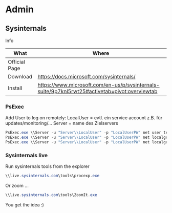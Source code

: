 # Admin

## Sysinternals

Info

|What|Where|
|-|-|
|Official Page||
|Download|<https://docs.microsoft.com/sysinternals/>|
|Install|<https://www.microsoft.com/en-us/p/sysinternals-suite/9p7knl5rwt25#activetab=pivot:overviewtab>|

### PsExec

Add User to log on remotely:
LocalUser = evtl. ein service account z.B. für updates/monitoring/…
Server = name des Zielservers

```powershell
PsExec.exe \\Server -u "Server\\LocalUser" -p "LocalUserPW" net user testuser2 Passw0rd1 /add
PsExec.exe \\Server -u "Server\\LocalUser" -p "LocalUserPW" net localgroup "Administrators" testuser /add
PsExec.exe \\Server -u "Server\\LocalUser" -p "LocalUserPW" net localgroup "Remote Desktop Users" testuser /add
```

### Sysinternals live

Run sysinternals tools from the explorer

```powershell
\\live.sysinternals.com\tools\procexp.exe
```

Or zoom ...

```powershell
\\live.sysinternals.com\tools\ZoomIt.exe
```

You get the idea :)
